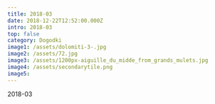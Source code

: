 ```yaml
---
title: 2018-03
date: 2018-12-22T12:52:00.000Z
intro: 2018-03
top: false
category: Dogodki
image1: /assets/dolomiti-3-.jpg
image2: /assets/72.jpg
image3: /assets/1200px-aiguille_du_midde_from_grands_mulets.jpg
image4: /assets/secondarytile.png
image5:
---
```


2018-03
